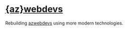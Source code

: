 # [{az}webdevs](https://azwebdevs.org)

Rebuilding [azwebdevs](https://github.com/therealklanni/az-webdevs) using more modern technologies.

